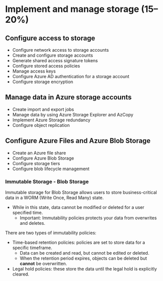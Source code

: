 # Implement and manage storage (15–20%)

## Configure access to storage

- Configure network access to storage accounts
- Create and configure storage accounts
- Generate shared access signature tokens
- Configure stored access policies
- Manage access keys
- Configure Azure AD authentication for a storage account
- Configure storage encryption

## Manage data in Azure storage accounts

- Create import and export jobs
- Manage data by using Azure Storage Explorer and AzCopy
- Implement Azure Storage redundancy
- Configure object replication

## Configure Azure Files and Azure Blob Storage

- Create an Azure file share
- Configure Azure Blob Storage
- Configure storage tiers
- Configure blob lifecycle management


### Immutable Storage - Blob Storage

Immutable storage for Blob Storage allows users to store business-critical data in a WORM (Write Once, Read Many) state.
- While in this state, data cannot be modified or deleted for a user specified time.
  - Important: Immutability policies protects your data from overwrites and deletes.
 
There are two types of immutability policies:
- Time-based retention policies: policies are set to store data for a specific timeframe.
  - Data can be created and read, but cannot be edited or deleted.
  - When the retention period expires, objects can be deleted but **cannot** be overwritten.
- Legal hold policies: these store the data until the legal hold is explicitly cleared.
